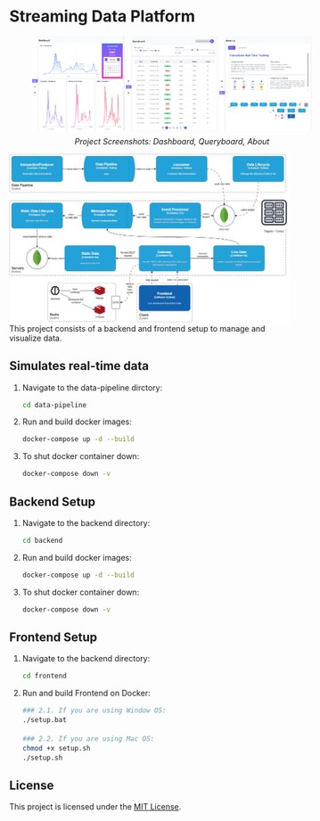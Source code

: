 # Streaming Data Platform

<figure style="width: 100%; text-align: center;">
  <div style="display: flex; justify-content: space-around; align-items: center; width: 100%;">
    <img src="./pics/dashboard.png" alt="Dashboard" style="width: 33%;">
    <img src="./pics/queryboard.png" alt="Queryboard" style="width: 33%;">
    <img src="./pics/about.png" alt="About" style="width: 33%;">
  </div>
  <figcaption style="font-style: italic; margin-top: 10px; text-align: center">Project Screenshots: Dashboard, Queryboard, About</figcaption>
</figure>

![C4](./c2.jpg)
This project consists of a backend and frontend setup to manage and visualize data.

## Simulates real-time data

1. Navigate to the data-pipeline dirctory:

   ```bash
   cd data-pipeline

   ```

2. Run and build docker images:

   ```bash
   docker-compose up -d --build

   ```

3. To shut docker container down:
   ```bash
   docker-compose down -v
   ```

## Backend Setup

1. Navigate to the backend directory:

   ```bash
   cd backend

   ```

2. Run and build docker images:

   ```bash
   docker-compose up -d --build

   ```

3. To shut docker container down:
   ```bash
   docker-compose down -v
   ```

## Frontend Setup

1. Navigate to the backend directory:

   ```bash
   cd frontend

   ```

2. Run and build Frontend on Docker:

   ```bash
   ### 2.1. If you are using Window OS:
   ./setup.bat

   ### 2.2. If you are using Mac OS:
   chmod +x setup.sh
   ./setup.sh
   ```

## License

This project is licensed under the [MIT License](LICENSE).
